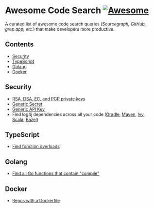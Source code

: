 # Awesome Code Search [![Awesome](https://cdn.rawgit.com/sindresorhus/awesome/d7305f38d29fed78fa85652e3a63e154dd8e8829/media/badge.svg)](https://github.com/sindresorhus/awesome)

A curated list of awesome code search queries (_Sourcegraph, GitHub, grep.app, etc._) that make developers more productive.

## Contents
* [Security](#security)
* [TypeScript](#typescript)
* [Golang](#golang)
* [Docker](#docker)

## Security
* [RSA, DSA, EC, and PGP private keys](https://sourcegraph.com/search?q=-----BEGIN+%28RSA%7CDSA%7CEC%7CPGP%29+PRIVATE+KEY-----&patternType=regexp&sm=0)
* [Generic Secret](https://sourcegraph.com/search?q=context:global+%5BsS%5D%5BeE%5D%5BcC%5D%5BrR%5D%5BeE%5D%5BtT%5D.*%5B%27%7C%5C%22%5D%5B0-9a-zA-Z%5D%7B32%2C45%7D%5B%27%7C%5C%22%5D&patternType=regexp&sm=1&groupBy=repo)
* [Generic API Key](https://sourcegraph.com/search?q=context:global+%5BaA%5D%5BpP%5D%5BiI%5D_%3F%5BkK%5D%5BeE%5D%5ByY%5D.*%5B%27%7C%5C%22%5D%5B0-9a-zA-Z%5D%7B32%2C45%7D%5B%27%7C%5C%22%5D&patternType=regexp&sm=1&groupBy=repo)
* Find log4j dependencies across all your code ([Gradle](https://sourcegraph.com/search?q=org%5C.apache%5C.logging%5C.log4j%27+2%5C.%28%280%7C1%7C2%7C3%7C4%7C5%7C6%7C7%7C8%7C9%7C10%7C11%7C12%7C13%7C14%7C15%29%28%5C.%5B0-9%5D%2B%29%29+%0Alang:gradle+count:all&patternType=regexp&sm=0), [Maven](https://sourcegraph.com/search?q=%3Clog4j%5C.version%3E2%5C.%28%280%7C1%7C2%7C3%7C4%7C5%7C6%7C7%7C8%7C9%7C10%7C11%7C12%7C13%7C14%7C15%29%28%5C.%5B0-9%5D%2B%29%29%3C/log4j%5C.version%3E+%0Afile:pom%5C.xml&patternType=regexp&sm=0), [Ivy](https://sourcegraph.com/search?q=org%3D%22org%5C.apache%5C.logging%5C.log4j%22.*rev%3D%222%5C.%28%280%7C1%7C2%7C3%7C4%7C5%7C6%7C7%7C8%7C9%7C10%7C11%7C12%7C13%7C14%7C15%29%28%5C.%5B0-9%5D%2B%29%29%22+%0Afile:ivy%5C.xml+count:all&patternType=regexp&sm=0), [Scala](https://sourcegraph.com/search?q=%22org.apache.logging.log4j%22+%25+%222.%28%280%7C1%7C2%7C3%7C4%7C5%7C6%7C7%7C8%7C9%7C10%7C11%7C12%7C13%7C14%7C15%29%28%5C.%5B0-9%5D%2B%29%29%0Afile:%5C.sbt%24+count:all&patternType=regexp&sm=0), [Bazel](https://sourcegraph.com/search?q=org%5C.apache%5C.logging%5C.log4j:+2.%28%280%7C1%7C2%7C3%7C4%7C5%7C6%7C7%7C8%7C9%7C10%7C11%7C12%7C13%7C14%7C15%29%28%5C.%5B0-9%5D%2B%29%29%0Alang:bazel+count:all&patternType=regexp&sm=0))

## TypeScript
* [Find function overloads](https://sourcegraph.com/search?q=%5Efunction+%5Ba-zA-Z%5D%2B%5C%28.%2B%5C%29%3A+%5Ba-zA-Z%5D%2B%3B%24+lang%3ATypeScript+not+path%3A%5C.d%5C.ts%24&patternType=regexp&sm=0&groupBy=repo)

## Golang
* [Find all Go functions that contain "compile"](https://sourcegraph.com/search?q=r%3Agolang%2Fgo+compile+type%3Asymbol+select%3Asymbol.function&patternType=standard&sm=0&groupBy=repo)

## Docker
* [Repos with a Dockerfile](https://sourcegraph.com/search?q=context:global+repo:has.file%28Dockerfile%29&patternType=standard&sm=0&groupBy=repo)